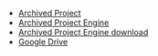 - [Archived Project](/godot/)
- [Archived Project Engine](../godot-3.5/)
- [Archived Project Engine download](https://godotengine.org/download/archive/3.5-stable/)
- [Google Drive](https://drive.google.com/drive/folders/1fYhy4z2WyO3nTTqFXY9N77humMqNLsmJ?usp=sharing)